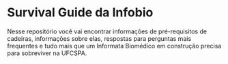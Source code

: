 # Survival Guide da Infobio

Nesse repositório você vai encontrar informações de pré-requisitos de cadeiras, informações sobre elas, respostas para perguntas mais frequentes e tudo mais que um Informata Biomédico em construção precisa para sobreviver na UFCSPA.
